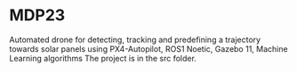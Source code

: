 # MDP23
Automated drone for detecting, tracking and predefining a trajectory towards solar panels using PX4-Autopilot, ROS1 Noetic, Gazebo 11, Machine Learning algorithms
The project is in the src folder.

